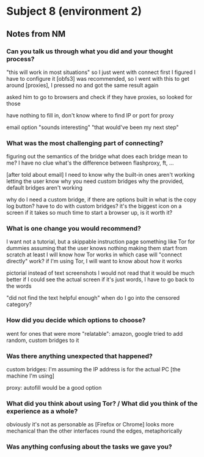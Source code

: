 Subject 8 (environment 2)
=========================

Notes from NM
-------------

### Can you talk us through what you did and your thought process?
"this will work in most situations" so I just went with connect first
I figured I have to configure it
[obfs3] was recommended, so I went with this
to get around [proxies], I pressed no and got the same result again

asked him to go to browsers and check if they have proxies, so looked for those

have nothing to fill in, don't know where to find IP or port for proxy

email option "sounds interesting"
"that would've been my next step"

### What was the most challenging part of connecting?
figuring out the semantics of the bridge
what does each bridge mean to me?
I have no clue what's the difference between flashproxy, ft, …

[after told about email]
I need to know why the built-in ones aren't working
letting the user know why you need custom bridges
why the provided, default bridges aren't working

why do I need a custom bridge, if there are options built in
what is the copy log button? have to do with custom bridges?
it's the biggest icon on a screen
if it takes so much time to start a browser up, is it worth it?

### What is one change you would recommend?
I want not a tutorial, but a skippable instruction page
something like Tor for dummies
assuming that the user knows nothing
making them start from scratch
at least I will know how Tor works
in which case will "connect directly" work?
if I'm using Tor, I will want to know about how it works

pictorial instead of text
screenshots
I would not read that
it would be much better if I could see the actual screen
if it's just words, I have to go back to the words

"did not find the text helpful enough"
when do I go into the censored category?

### How did you decide which options to choose?
went for ones that were more "relatable": amazon, google
tried to add random, custom bridges to it

### Was there anything unexpected that happened?
custom bridges:
I'm assuming the IP address is for the actual PC [the machine I'm using]

proxy:
autofill would be a good option

### What did you think about using Tor? / What did you think of the experience as a whole?
obviously it's not as personable as [Firefox or Chrome]
looks more mechanical than the other interfaces
round the edges, metaphorically

### Was anything confusing about the tasks we gave you?
